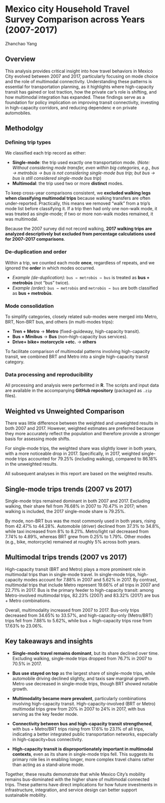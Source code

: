 # Mexico city Household Travel Survey Comparison across Years (2007-2017)
Zhanchao Yang

## Overview

This analysis provides critical insight into how travel behaviors in Mexico City evolved between 2007 and 2017, particularly focusing on mode choice and the role of multimodal connectivity. Understanding these patterns is essential for transportation planning, as it highlights where high-capacity transit has gained or lost traction, how the private car’s role is shifting, and how multimodal integration has expanded. These findings serve as a foundation for policy implication on improving transit connectivity, investing in high-capacity corridors, and reducing dependenc e on private automobiles.

## Methodolgy

### Defining trip types
We classified each trip record as either:
- **Single-mode**: the trip used exactly one transportation mode.
(*Note: Without considering mode transfer, even within big categories, e.g., bus → metrobús → bus is not considering single-mode bus trip; but bus → bus is still considered single-mode bus trip*)
- **Multimodal**: the trip used two or more **distinct** modes.

To keep cross-year comparisons consistent, we **excluded walking legs when classifying multimodal trips** because walking transfers are often under-reported. Practically, this means we removed “walk” from a trip’s mode list before classifying it. If a trip then had only one non-walk mode, it was treated as single-mode; if two or more non-walk modes remained, it was multimodal.

Because the 2007 survey did not record walking, **2017 walking trips are analyzed descriptively but excluded from percentage calculations used for 2007–2017 comparisons**.

### De-duplication and order
Within a trip, we counted each mode **once**, regardless of repeats, and we ignored the **order** in which modes occurred.

- *Example (de-duplication):* `bus → metrobús → bus` is treated as **bus + metrobús** (not “bus” twice).
- *Example (order):* `bus → metrobús` and `metrobús → bus` are both classified as **bus + metrobús**.

### Mode consolidation
To simplify categories, closely related sub-modes were merged into Metro, BRT, Non-BRT bus, and others (in multi-modes trips):
- **Tren + Metro** → **Metro** (fixed-guideway, high-capacity transit).
- **Bus + Minibus** → **Bus** (non–high-capacity bus services).
- **Drive+ bike+ motorcycle +etc.** → **others**

To facilitate comparison of multimodal patterns involving high-capacity transit, we combined BRT and Metro into a single high-capacity transit category.

### Data processing and reproducibility
All processing and analysis were performed in **R**. The scripts and input data are available in the accompanying **GitHub repository** (packaged as `.zip` files).

## Weighted vs Unweighted Comparison
There was little difference between the weighted and unweighted results in both 2007 and 2017. However, weighted estimates are preferred because they more accurately reflect the population and therefore provide a stronger basis for assessing mode shifts.

For single-mode trips, the weighted share was slightly lower in both years, with a more noticeable drop in 2017. Specifically, in 2017, weighted single-mode trips accounted for 79.25% (including walking), compared to 86.18% in the unweighted results.

All subsequent analyses in this report are based on the weighted results.

## Single-mode trips trends (2007 vs 2017)

Single-mode trips remained dominant in both 2007 and 2017. Excluding walking, their share fell from 76.68% in 2007 to 70.47% in 2017; when walking is included, the 2017 single-mode share is 79.25%.

By mode, non-BRT bus was the most commonly used in both years, rising from 42.47% to 44.28%. Automobile (driver) declined from 37.3% to 34.8%, while taxi increased from 8% to 8.21%. Metro/light rail decreased from 7.74% to 4.89%, whereas BRT grew from 0.25% to 1.79%. Other modes (e.g., bike, motorcycle) remained at roughly 5% across both years.

## Multimodal trips trends (2007 vs 2017)

High-capacity transit (BRT and Metro) plays a more prominent role in multimodal trips than in single-mode travel. In single-mode trips, high-capacity modes account for 7.88% in 2007 and 5.62% in 2017. By contrast, multimodal trips that include Metro represent 19.66% of all trips in 2007 and 22.71% in 2017. Bus is the primary feeder to high-capacity transit: among Metro-involved multimodal trips, 82.23% (2007) and 83.32% (2017) are bus + Metro combinations.

Overall, multimodality increased from 2007 to 2017. Bus-only trips decreased from 34.65% to 33.57%, and high-capacity-only (Metro/BRT) trips fell from 7.88% to 5.62%, while bus + high-capacity trips rose from 17.63% to 23.06%.

## Key takeaways and insights

- **Single-mode travel remains dominant**, but its share declined over time. Excluding walking, single-mode trips dropped from 76.7% in 2007 to 70.5% in 2017.

- **Bus use stayed on top** as the largest share of single-mode trips, while automobile driving declined slightly, and taxis saw marginal growth. Metro use decreased in single-mode trips, though BRT showed notable growth.

- **Multimodality became more prevalent**, particularly combinations involving high-capacity transit. High-capacity-involved (BRT or Metro) multimodal trips grew from 20% in 2007 to 24% in 2017, with bus serving as the key feeder mode.

- **Connectivity between bus and high-capacity transit strengthened**, with bus + Metro/BRT trips rising from 17.6% to 23.1% of all trips, indicating a better integrated public transportation networks, especially in high-capacity+bus connectivity.

- **High-capacity transit is disproportionately important in multimodal contexts**, even as its share in single-mode trips fell. This suggests its primary role lies in enabling longer, more complex travel chains rather than acting as a stand-alone mode.

Together, these results demonstrate that while Mexico City’s mobility remains bus-dominated with the higher share of multimodal connected trips. These patterns have direct implications for how future investments in infrastructure, integration, and service design can better support sustainable mobility.
